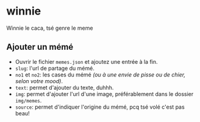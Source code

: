 # winnie
Winnie le caca, tsé genre le meme

## Ajouter un mémé
- Ouvrir le fichier `memes.json` et ajoutez une entrée à la fin.
- `slug`: l'url de partage du mémé.
- `no1` et `no2`: les cases du mémé _(ou à une envie de pisse ou de chier, selon votre mood)_.
- `text`: permet d'ajouter du texte, duhhh.
- `img`: permet d'ajouter l'url d'une image, préférablement dans le dossier `img/memes`.
- `source`: permet d'indiquer l'origine du mémé, pcq tsé volé c'est pas beau!
